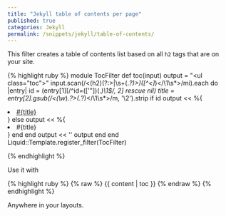 ```yaml
---
title: "Jekyll table of contents per page"
published: true
categories: Jekyll
permalink: /snippets/jekyll/table-of-contents/
---
```


This filter creates a table of contents list based on all `h2` tags that are on
your site.

{% highlight ruby %}
module TocFilter
  def toc(input)
    output = "<ul class=\"toc\">"
    input.scan(/<(h2)(?:>|\s+(.*?)>)([^<]*)<\/\1\s*>/mi).each do |entry|
      id = (entry[1][/^id=(['"])(.*)\1$/, 2] rescue nil)
      title = entry[2].gsub(/<(\w*).*?>(.*?)<\/\1\s*>/m, '\2').strip
      if id
        output << %{<li><a href="##{id}">#{title}</a></li>}
      else
        output << %{<li>#{title}</li>}
      end
    end
    output << '</ul>'
    output
  end
end
Liquid::Template.register_filter(TocFilter)

{% endhighlight %}

Use it with

{% highlight ruby %}
{% raw %}
{{ content | toc }}
{% endraw %}
{% endhighlight %}

Anywhere in your layouts.
